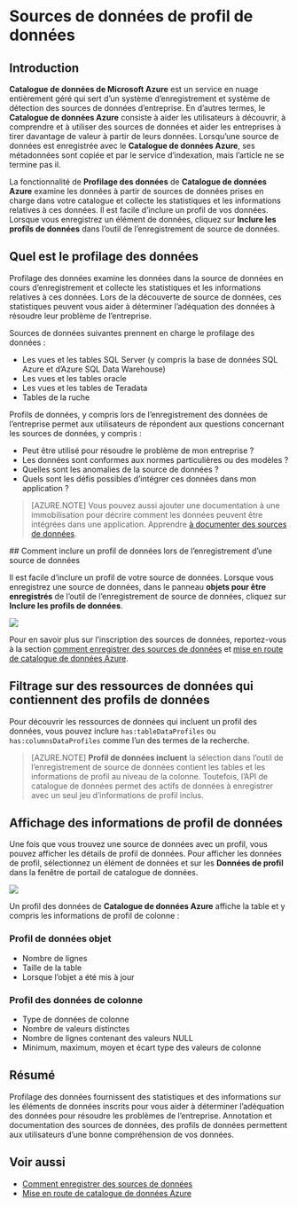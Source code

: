 <properties
    pageTitle="Comment les sources de données de profil de données"
    description="Article d’apprentissage mettant en évidence comment inclure des profils de données au niveau de la table et de la colonne lors de l’enregistrement des sources de données dans le catalogue de données Azure et l’utilisation de profils de données à comprendre les sources de données."
    services="data-catalog"
    documentationCenter=""
    authors="spelluru"
    manager="NA"
    editor=""
    tags=""/>
<tags
    ms.service="data-catalog"
    ms.devlang="NA"
    ms.topic="article"
    ms.tgt_pltfrm="NA"
    ms.workload="data-catalog"
    ms.date="09/13/2016"
    ms.author="spelluru"/>

# <a name="data-profile-data-sources"></a>Sources de données de profil de données

## <a name="introduction"></a>Introduction

**Catalogue de données de Microsoft Azure** est un service en nuage entièrement géré qui sert d’un système d’enregistrement et système de détection des sources de données d’entreprise. En d’autres termes, le **Catalogue de données Azure** consiste à aider les utilisateurs à découvrir, à comprendre et à utiliser des sources de données et aider les entreprises à tirer davantage de valeur à partir de leurs données. Lorsqu’une source de données est enregistrée avec le **Catalogue de données Azure**, ses métadonnées sont copiée et par le service d’indexation, mais l’article ne se termine pas il.

La fonctionnalité de **Profilage des données** de **Catalogue de données Azure** examine les données à partir de sources de données prises en charge dans votre catalogue et collecte les statistiques et les informations relatives à ces données. Il est facile d’inclure un profil de vos données. Lorsque vous enregistrez un élément de données, cliquez sur **Inclure les profils de données** dans l’outil de l’enregistrement de source de données.

## <a name="what-is-data-profiling"></a>Quel est le profilage des données

Profilage des données examine les données dans la source de données en cours d’enregistrement et collecte les statistiques et les informations relatives à ces données. Lors de la découverte de source de données, ces statistiques peuvent vous aider à déterminer l’adéquation des données à résoudre leur problème de l’entreprise.

<!-- In [How to discover data sources](data-catalog-how-to-discover.md), you learn about **Azure Data Catalog's** extensive search capabilities including searching for data assets that have a profile. See [How to include a data profile when registering a data source](#howto). -->

Sources de données suivantes prennent en charge le profilage des données :

- Les vues et les tables SQL Server (y compris la base de données SQL Azure et d’Azure SQL Data Warehouse)
- Les vues et les tables oracle
- Les vues et les tables de Teradata
- Tables de la ruche

Profils de données, y compris lors de l’enregistrement des données de l’entreprise permet aux utilisateurs de répondent aux questions concernant les sources de données, y compris :

-   Peut être utilisé pour résoudre le problème de mon entreprise ?
-   Les données sont conformes aux normes particulières ou des modèles ?
-   Quelles sont les anomalies de la source de données ?
-   Quels sont les défis possibles d’intégrer ces données dans mon application ?

> [AZURE.NOTE] Vous pouvez aussi ajouter une documentation à une immobilisation pour décrire comment les données peuvent être intégrées dans une application. Apprendre [à documenter des sources de données](data-catalog-how-to-documentation.md).


<a name="howto"/>
## <a name="how-to-include-a-data-profile-when-registering-a-data-source"></a>Comment inclure un profil de données lors de l’enregistrement d’une source de données

Il est facile d’inclure un profil de votre source de données. Lorsque vous enregistrez une source de données, dans le panneau **objets pour être enregistrés** de l’outil de l’enregistrement de source de données, cliquez sur **Inclure les profils de données**.

![](media\data-catalog-data-profile\data-catalog-register-profile.png)

Pour en savoir plus sur l’inscription des sources de données, reportez-vous à la section [comment enregistrer des sources de données](data-catalog-how-to-register.md) et [mise en route de catalogue de données Azure](data-catalog-get-started.md).


## <a name="filtering-on-data-assets-that-include-data-profiles"></a>Filtrage sur des ressources de données qui contiennent des profils de données
Pour découvrir les ressources de données qui incluent un profil des données, vous pouvez inclure `has:tableDataProfiles` ou `has:columnsDataProfiles` comme l’un des termes de la recherche.

> [AZURE.NOTE] **Profil de données incluent** la sélection dans l’outil de l’enregistrement de source de données contient les tables et les informations de profil au niveau de la colonne. Toutefois, l’API de catalogue de données permet des actifs de données à enregistrer avec un seul jeu d’informations de profil inclus.

## <a name="viewing-data-profile-information"></a>Affichage des informations de profil de données

Une fois que vous trouvez une source de données avec un profil, vous pouvez afficher les détails de profil de données. Pour afficher les données de profil, sélectionnez un élément de données et sur les **Données de profil** dans la fenêtre de portail de catalogue de données.

![](media\data-catalog-data-profile\data-catalog-view.png)

Un profil des données de **Catalogue de données Azure** affiche la table et y compris les informations de profil de colonne :

### <a name="object-data-profile"></a>Profil de données objet

-   Nombre de lignes
-   Taille de la table
-   Lorsque l’objet a été mis à jour

### <a name="column-data-profile"></a>Profil des données de colonne

- Type de données de colonne
- Nombre de valeurs distinctes
- Nombre de lignes contenant des valeurs NULL
- Minimum, maximum, moyen et écart type des valeurs de colonne

## <a name="summary"></a>Résumé
Profilage des données fournissent des statistiques et des informations sur les éléments de données inscrits pour vous aider à déterminer l’adéquation des données pour résoudre les problèmes de l’entreprise. Annotation et documentation des sources de données, des profils de données permettent aux utilisateurs d’une bonne compréhension de vos données.


## <a name="see-also"></a>Voir aussi
-   [Comment enregistrer des sources de données](data-catalog-how-to-register.md)
-   [Mise en route de catalogue de données Azure](data-catalog-get-started.md)

